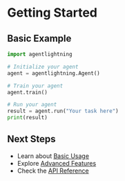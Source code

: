 # Getting Started

## Basic Example

```python
import agentlightning

# Initialize your agent
agent = agentlightning.Agent()

# Train your agent
agent.train()

# Run your agent
result = agent.run("Your task here")
print(result)
```

## Next Steps

- Learn about [Basic Usage](../how-to/basic-usage.md)
- Explore [Advanced Features](../how-to/advanced-features.md)
- Check the [API Reference](../reference/core.md)